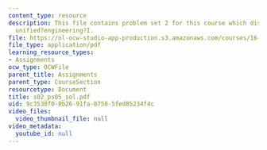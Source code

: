 ```yaml
---
content_type: resource
description: This file contains problem set 2 for this course which discusses about
  unified?engineering?I.
file: https://ol-ocw-studio-app-production.s3.amazonaws.com/courses/16-01-unified-engineering-i-ii-iii-iv-fall-2005-spring-2006/9c3538f00b2691fa87585fed85234f4c_s02_ps05_sol.pdf
file_type: application/pdf
learning_resource_types:
- Assignments
ocw_type: OCWFile
parent_title: Assignments
parent_type: CourseSection
resourcetype: Document
title: s02_ps05_sol.pdf
uid: 9c3538f0-0b26-91fa-8758-5fed85234f4c
video_files:
  video_thumbnail_file: null
video_metadata:
  youtube_id: null
---
```

